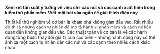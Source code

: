 **Xem xét tần suất ý tưởng về việc che các nút và các cạnh xuất hiện trong kiểm thử phần mềm. Viết một bài văn ngắn để giải thích điều này.** 

Thiết kế thử nghiệm về cơ bản là khám phá không gian đầu vào. Rất nhiều đồ thị là những cách tự nhiên để mô tả hành vi phần mềm và cách nó liên quan đến không gian đầu vào. Các thuật toán về cơ bản là về các hành động từng bước thay đổi giá trị của các biến – những hành động này có thể ánh xạ một cách tự nhiên đến các nút và các cạnh theo nhiều cách khác nhau